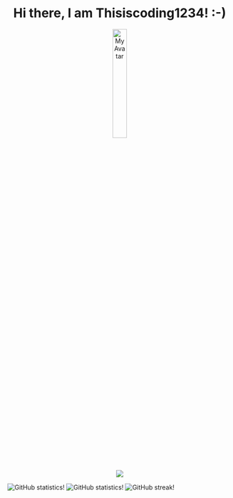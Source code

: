 <h1 align="center"> Hi there, I am Thisiscoding1234! :-) </h1>

<p align="center">
<img src="https://api.dicebear.com/8.x/shapes/svg?seed=thisiscoding1234&backgroundColor=f88c49,ffdfbf&backgroundType=gradientLinear&backgroundRotation=360,-360&shape1=ellipseFilled,polygonFilled,rectangleFilled,ellipse,line,polygon,rectangle&shape1Color=0a5b83,1c799f,f1f4dc,69d2e7,f88c49&shape2=ellipseFilled,line,polygonFilled,rectangleFilled,rectangle,polygon,ellipse&radius=50" alt="My Avatar" style="width:25%; height:25%;"/>

<br/>

<p align="center">
<img src="https://skillicons.dev/icons?i=astro,html,css,blender,bootstrap,discord,cloudflare,figma,git,github,gitlab,linux,mint,py,svg,vscode&theme=light&perline=4"/>
</p>

<picture>
  <source media="(prefers-color-scheme: dark)" srcset="https://github-readme-stats.vercel.app/api?username=thisiscoding1234&theme=solarized-dark&show_icons=true&show=reviews,discussions_started,discussions_answered,prs_merged,prs_merged_percentage">
  <source media="(prefers-color-scheme: light)" srcset="https://github-readme-stats.vercel.app/api?username=thisiscoding1234&theme=solarized-light&show_icons=true&show=reviews,discussions_started,discussions_answered,prs_merged,prs_merged_percentage">
  <img alt="GitHub statistics!" src="https://github-readme-stats.vercel.app/api?username=thisiscoding1234&theme=transparent&show_icons=true&show=reviews,discussions_started,discussions_answered,prs_merged,prs_merged_percentage">
</picture>

<picture>
  <source media="(prefers-color-scheme: dark)" srcset="https://github-readme-stats.vercel.app/api/top-langs/?username=thisiscoding1234&theme=solarized-dark&size_weight=0.5&count_weight=0.5&layout=donut">
  <source media="(prefers-color-scheme: light)" srcset="https://github-readme-stats.vercel.app/api/top-langs/?username=thisiscoding1234&theme=solarized-light&size_weight=0.5&count_weight=0.5&layout=donut">
  <img alt="GitHub statistics!" src="https://github-readme-stats.vercel.app/api/top-langs/?username=thisiscoding1234&theme=transparent&size_weight=0.5&count_weight=0.5&layout=donut">
</picture>

<picture>
  <source media="(prefers-color-scheme: dark)" srcset="https://github-readme-streak-stats.herokuapp.com?user=thisiscoding1234&theme=solarized-dark">
  <source media="(prefers-color-scheme: light)" srcset="https://github-readme-streak-stats.herokuapp.com?user=thisiscoding1234&theme=solarized-light">
  <img alt="GitHub streak!" src="https://github-readme-streak-stats.herokuapp.com?user=thisiscoding1234&transparent&hide_border=true">
</picture>

<picture>
  <source srcset="https://github-profile-trophy.vercel.app/?username=thisiscoding1234&no-bg=true&no-frame=true&row=3&column=3">
  <img scr="https://github-profile-trophy.vercel.app/?username=thisiscoding1234&no-bg=true&no-frame=true&row=3&column=3">
</picture>

<br/>
</p>
